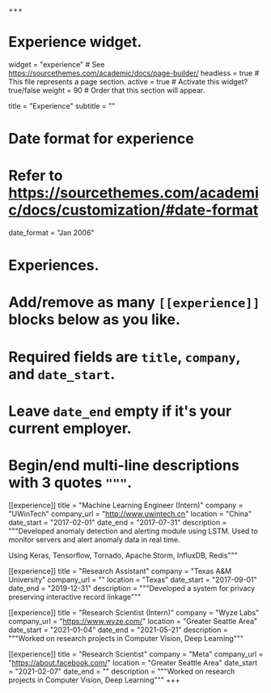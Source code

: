 +++
# Experience widget.
widget = "experience"  # See https://sourcethemes.com/academic/docs/page-builder/
headless = true  # This file represents a page section.
active = true  # Activate this widget? true/false
weight = 90  # Order that this section will appear.

title = "Experience"
subtitle = ""

# Date format for experience
#   Refer to https://sourcethemes.com/academic/docs/customization/#date-format
date_format = "Jan 2006"

# Experiences.
#   Add/remove as many `[[experience]]` blocks below as you like.
#   Required fields are `title`, `company`, and `date_start`.
#   Leave `date_end` empty if it's your current employer.
#   Begin/end multi-line descriptions with 3 quotes `"""`.
  
[[experience]]
  title = "Machine Learning Engineer (Intern)"
  company = "UWinTech"
  company_url = "http://www.uwintech.cn"
  location = "China"
  date_start = "2017-02-01"
  date_end = "2017-07-31"
  description = """Developed anomaly detection and alerting module using LSTM. Used to monitor servers and alert anomaly data in real time.

  Using Keras, Tensorflow, Tornado, Apache Storm, InfluxDB, Redis"""

[[experience]]
  title = "Research Assistant"
  company = "Texas A&M University"
  company_url = ""
  location = "Texas"
  date_start = "2017-09-01"
  date_end = "2019-12-31"
  description = """Developed a system for privacy preserving interactive record linkage"""

[[experience]]
  title = "Research Scientist (Intern)"
  company = "Wyze Labs"
  company_url = "https://www.wyze.com/"
  location = "Greater Seattle Area"
  date_start = "2021-01-04"
  date_end = "2021-05-21"
  description = """Worked on research projects in Computer Vision, Deep Learning"""

[[experience]]
  title = "Research Scientist"
  company = "Meta"
  company_url = "https://about.facebook.com/"
  location = "Greater Seattle Area"
  date_start = "2021-02-07"
  date_end = ""
  description = """Worked on research projects in Computer Vision, Deep Learning"""
+++
